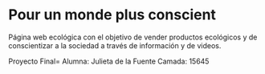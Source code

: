 # Pour un monde plus conscient

Página web ecológica con el objetivo de vender productos ecológicos y de conscientizar a la sociedad a través de información y de videos.

Proyecto Final=
Alumna: Julieta de la Fuente
Camada: 15645
